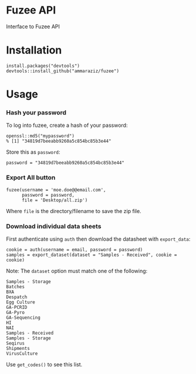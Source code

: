 # Fuzee API
Interface to Fuzee API

# Installation

    install.packages("devtools")
    devtools::install_github("ammaraziz/fuzee")

# Usage

### Hash your password
To log into fuzee, create a hash of your password:

    openssl::md5("mypassword")
    % [1] "34819d7beeabb9260a5c854bc85b3e44"

Store this as `password`:

    password = "34819d7beeabb9260a5c854bc85b3e44"

### Export All button

    fuzee(username = 'moe.doe@@email.com', 
          password = password,
          file = 'Desktop/all.zip')

Where `file` is the directory/filename to save the zip file.

### Download individual data sheets

First authenticate using `auth` then download the datasheet with `export_data`:

    cookie = auth(username = email, password = password)
    samples = export_dataset(dataset = "Samples - Received", cookie = cookie)

Note: The `dataset` option must match one of the following:

	Samples - Storage
	Batches 
	BXA 
	Despatch 
	Egg Culture
	GA-PCRID
	GA-Pyro
	GA-Sequencing
	HI
	NAI
	Samples - Received
	Samples - Storage 
	Seqirus
	Shipments 
	VirusCulture 

Use `get_codes()` to see this list.

